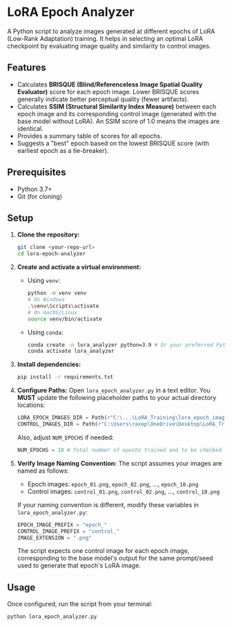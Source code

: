 # LoRA Epoch Analyzer

A Python script to analyze images generated at different epochs of LoRA (Low-Rank Adaptation) training. It helps in selecting an optimal LoRA checkpoint by evaluating image quality and similarity to control images.

## Features

-   Calculates **BRISQUE (Blind/Referenceless Image Spatial Quality Evaluator)** score for each epoch image. Lower BRISQUE scores generally indicate better perceptual quality (fewer artifacts).
-   Calculates **SSIM (Structural Similarity Index Measure)** between each epoch image and its corresponding control image (generated with the base model without LoRA). An SSIM score of 1.0 means the images are identical.
-   Provides a summary table of scores for all epochs.
-   Suggests a "best" epoch based on the lowest BRISQUE score (with earliest epoch as a tie-breaker).

## Prerequisites

-   Python 3.7+
-   Git (for cloning)

## Setup

1.  **Clone the repository:**
    ```bash
    git clone <your-repo-url>
    cd lora-epoch-analyzer
    ```

2.  **Create and activate a virtual environment:**

    *   Using `venv`:
        ```bash
        python -m venv venv
        # On Windows
        .\venv\Scripts\activate
        # On macOS/Linux
        source venv/bin/activate
        ```
    *   Using `conda`:
        ```bash
        conda create -n lora_analyzer python=3.9 # Or your preferred Python 3.x version
        conda activate lora_analyzer
        ```

3.  **Install dependencies:**
    ```bash
    pip install -r requirements.txt
    ```

4.  **Configure Paths:**
    Open `lora_epoch_analyzer.py` in a text editor.
    You **MUST** update the following placeholder paths to your actual directory locations:
    ```python
    LORA_EPOCH_IMAGES_DIR = Path(r"C:\...\LoRA_Training\lora_epoch_images") # UPDATE THIS
    CONTROL_IMAGES_DIR = Path(r"C:\Users\raxep\OneDrive\Desktop\LoRA_Training\control_images") # UPDATE THIS
    ```
    Also, adjust `NUM_EPOCHS` if needed:
    ```python
    NUM_EPOCHS = 10 # Total number of epochs trained and to be checked
    ```

5.  **Verify Image Naming Convention:**
    The script assumes your images are named as follows:
    -   Epoch images: `epoch_01.png`, `epoch_02.png`, ..., `epoch_10.png`
    -   Control images: `control_01.png`, `control_02.png`, ..., `control_10.png`

    If your naming convention is different, modify these variables in `lora_epoch_analyzer.py`:
    ```python
    EPOCH_IMAGE_PREFIX = "epoch_"
    CONTROL_IMAGE_PREFIX = "control_"
    IMAGE_EXTENSION = ".png"
    ```
    The script expects one control image for each epoch image, corresponding to the base model's output for the same prompt/seed used to generate that epoch's LoRA image.

## Usage

Once configured, run the script from your terminal:

```bash
python lora_epoch_analyzer.py
